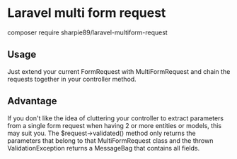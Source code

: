 # Laravel multi form request

composer require sharpie89/laravel-multiform-request

## Usage

Just extend your current FormRequest with MultiFormRequest and chain the requests together in your controller method.

## Advantage

If you don't like the idea of cluttering your controller to extract parameters from a single form request when having 2 or more entities or models, this may suit you. The $request->validated() method only returns the parameters that belong to that MultiFormRequest class and the thrown ValidationException returns a MessageBag that contains all fields.
